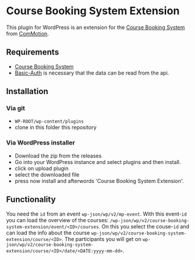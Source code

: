 # Course Booking System Extension
This plugin for WordPress is an extension for the [Course Booking System](https://de.wordpress.org/plugins/course-booking-system/) from [ComMotion](https://commotion.online/).

## Requirements
- [Course Booking System](https://de.wordpress.org/plugins/course-booking-system/)
- [Basic-Auth](https://github.com/WP-API/Basic-Auth) is necessary that the data can be read from the api.

## Installation

### Via git
- `WP-ROOT/wp-content/plugins`
- clone in this folder this repository

### Via WordPress installer
- Download the zip from the releases
- Go into your WordPress instance and select plugins and then install.
- click on upload plugin
- select the downloaded file
- press now install and afterwords 'Course Booking System Extension'.

## Functionality
You need the `id` from an event `wp-json/wp/v2/mp-event`.
With this event-`id` you can load the overview of the courses: `/wp-json/wp/v2/course-booking-system-extension/event/<ID>/courses`.
On this you select the couse-`id` and can load the info about the course `wp-json/wp/v2/course-booking-system-extension/course/<ID>`.
The participants you will get on `wp-json/wp/v2/course-booking-system-extension/course/<ID>/date/<DATE:yyyy-mm-dd>`.
